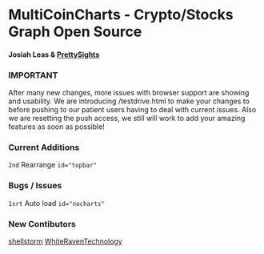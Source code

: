 # MultiCoinCharts - Crypto/Stocks Graph Open Source
#### Josiah Leas & [PrettySights](http://prettysights.com)

### IMPORTANT 
After many new changes, more issues with browser support are showing and usability. We are introducing /testdrive.html to make your changes to before pushing to our patient users having to deal with current issues. Also we are resetting the push access, we still will work to add your amazing features as soon as possible!


### Current Additions
```2nd``` Rearrange ```id="topbar"```

### Bugs / Issues
```1srt``` Auto load ```id="nocharts"```

### New Contibutors
[shellstorm](Github/shellstrom)
[WhiteRavenTechnology](Github/WhiteRavenTechnology)